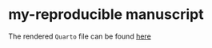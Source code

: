 # my-reproducible manuscript

<!-- badges: start -->
<!-- badges: end -->

The rendered `Quarto` file can be found [here](/doc/repod.html)
